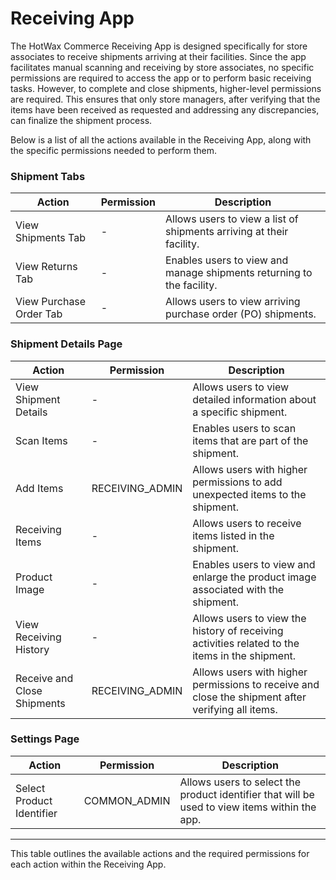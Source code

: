 # Receiving App

The HotWax Commerce Receiving App is designed specifically for store associates to receive shipments arriving at their facilities. Since the app facilitates manual scanning and receiving by store associates, no specific permissions are required to access the app or to perform basic receiving tasks. However, to complete and close shipments, higher-level permissions are required. This ensures that only store managers, after verifying that the items have been received as requested and addressing any discrepancies, can finalize the shipment process.

Below is a list of all the actions available in the Receiving App, along with the specific permissions needed to perform them.

### Shipment Tabs

| Action                     | Permission | Description                                                                                              |
|--------------------------------|----------------|--------------------------------------------------------------------------------------------------------------|
| View Shipments Tab    | -             | Allows users to view a list of shipments arriving at their facility.                                          |
| View Returns Tab       | -             | Enables users to view and manage shipments returning to the facility.                                         |
| View Purchase Order Tab | -          | Allows users to view arriving purchase order (PO) shipments.                                                  |


### Shipment Details Page

| Action                     | Permission     | Description                                                                                              |
|--------------------------------|--------------------|--------------------------------------------------------------------------------------------------------------|
| View Shipment Details       | -                 | Allows users to view detailed information about a specific shipment.                                          |
| Scan Items                  | -                 | Enables users to scan items that are part of the shipment.                                                    |
| Add Items                   | RECEIVING_ADMIN    | Allows users with higher permissions to add unexpected items to the shipment.                                 |
| Receiving Items             | -                 | Allows users to receive items listed in the shipment.                                                         |
| Product Image               | -                 | Enables users to view and enlarge the product image associated with the shipment.                             |
| View Receiving History      | -                 | Allows users to view the history of receiving activities related to the items in the shipment.                |
| Receive and Close Shipments | RECEIVING_ADMIN    | Allows users with higher permissions to receive and close the shipment after verifying all items.             |


### Settings Page

| Action                     | Permission     | Description                                                                                              |
|--------------------------------|--------------------|--------------------------------------------------------------------------------------------------------------|
| Select Product Identifier   | COMMON_ADMIN       | Allows users to select the product identifier that will be used to view items within the app.                 |

---

This table outlines the available actions and the required permissions for each action within the Receiving App.

